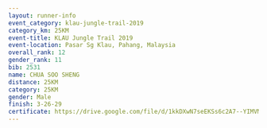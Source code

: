 ```yaml
---
layout: runner-info 
event_category: klau-jungle-trail-2019 
category_km: 25KM 
event-title: KLAU Jungle Trail 2019 
event-location: Pasar Sg Klau, Pahang, Malaysia 
overall_rank: 12
gender_rank: 11
bib: 2531
name: CHUA SOO SHENG
distance: 25KM
category: 25KM
gender: Male
finish: 3-26-29
certificate: https://drive.google.com/file/d/1kkDXwN7seEKSs6c2A7--YIMVMviZbo9n/view?usp=sharing
---
```

